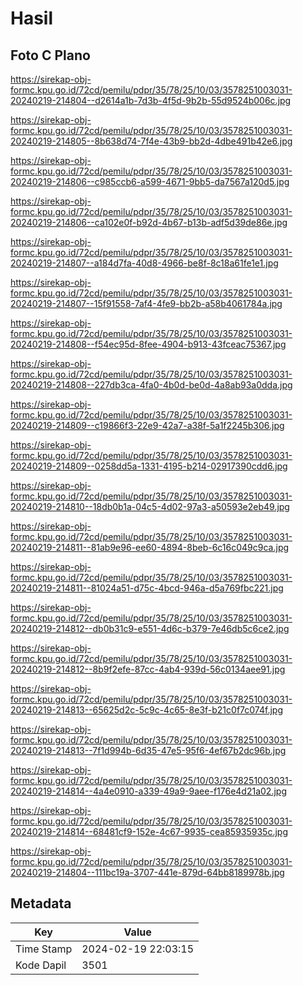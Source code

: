 # Hasil

## Foto C Plano

https://sirekap-obj-formc.kpu.go.id/72cd/pemilu/pdpr/35/78/25/10/03/3578251003031-20240219-214804--d2614a1b-7d3b-4f5d-9b2b-55d9524b006c.jpg

https://sirekap-obj-formc.kpu.go.id/72cd/pemilu/pdpr/35/78/25/10/03/3578251003031-20240219-214805--8b638d74-7f4e-43b9-bb2d-4dbe491b42e6.jpg

https://sirekap-obj-formc.kpu.go.id/72cd/pemilu/pdpr/35/78/25/10/03/3578251003031-20240219-214806--c985ccb6-a599-4671-9bb5-da7567a120d5.jpg

https://sirekap-obj-formc.kpu.go.id/72cd/pemilu/pdpr/35/78/25/10/03/3578251003031-20240219-214806--ca102e0f-b92d-4b67-b13b-adf5d39de86e.jpg

https://sirekap-obj-formc.kpu.go.id/72cd/pemilu/pdpr/35/78/25/10/03/3578251003031-20240219-214807--a184d7fa-40d8-4966-be8f-8c18a61fe1e1.jpg

https://sirekap-obj-formc.kpu.go.id/72cd/pemilu/pdpr/35/78/25/10/03/3578251003031-20240219-214807--15f91558-7af4-4fe9-bb2b-a58b4061784a.jpg

https://sirekap-obj-formc.kpu.go.id/72cd/pemilu/pdpr/35/78/25/10/03/3578251003031-20240219-214808--f54ec95d-8fee-4904-b913-43fceac75367.jpg

https://sirekap-obj-formc.kpu.go.id/72cd/pemilu/pdpr/35/78/25/10/03/3578251003031-20240219-214808--227db3ca-4fa0-4b0d-be0d-4a8ab93a0dda.jpg

https://sirekap-obj-formc.kpu.go.id/72cd/pemilu/pdpr/35/78/25/10/03/3578251003031-20240219-214809--c19866f3-22e9-42a7-a38f-5a1f2245b306.jpg

https://sirekap-obj-formc.kpu.go.id/72cd/pemilu/pdpr/35/78/25/10/03/3578251003031-20240219-214809--0258dd5a-1331-4195-b214-02917390cdd6.jpg

https://sirekap-obj-formc.kpu.go.id/72cd/pemilu/pdpr/35/78/25/10/03/3578251003031-20240219-214810--18db0b1a-04c5-4d02-97a3-a50593e2eb49.jpg

https://sirekap-obj-formc.kpu.go.id/72cd/pemilu/pdpr/35/78/25/10/03/3578251003031-20240219-214811--81ab9e96-ee60-4894-8beb-6c16c049c9ca.jpg

https://sirekap-obj-formc.kpu.go.id/72cd/pemilu/pdpr/35/78/25/10/03/3578251003031-20240219-214811--81024a51-d75c-4bcd-946a-d5a769fbc221.jpg

https://sirekap-obj-formc.kpu.go.id/72cd/pemilu/pdpr/35/78/25/10/03/3578251003031-20240219-214812--db0b31c9-e551-4d6c-b379-7e46db5c6ce2.jpg

https://sirekap-obj-formc.kpu.go.id/72cd/pemilu/pdpr/35/78/25/10/03/3578251003031-20240219-214812--8b9f2efe-87cc-4ab4-939d-56c0134aee91.jpg

https://sirekap-obj-formc.kpu.go.id/72cd/pemilu/pdpr/35/78/25/10/03/3578251003031-20240219-214813--65625d2c-5c9c-4c65-8e3f-b21c0f7c074f.jpg

https://sirekap-obj-formc.kpu.go.id/72cd/pemilu/pdpr/35/78/25/10/03/3578251003031-20240219-214813--7f1d994b-6d35-47e5-95f6-4ef67b2dc96b.jpg

https://sirekap-obj-formc.kpu.go.id/72cd/pemilu/pdpr/35/78/25/10/03/3578251003031-20240219-214814--4a4e0910-a339-49a9-9aee-f176e4d21a02.jpg

https://sirekap-obj-formc.kpu.go.id/72cd/pemilu/pdpr/35/78/25/10/03/3578251003031-20240219-214814--68481cf9-152e-4c67-9935-cea85935935c.jpg

https://sirekap-obj-formc.kpu.go.id/72cd/pemilu/pdpr/35/78/25/10/03/3578251003031-20240219-214804--111bc19a-3707-441e-879d-64bb8189978b.jpg


## Metadata

| Key        | Value               |
| ---------- | ------------------- |
| Time Stamp | 2024-02-19 22:03:15 |
| Kode Dapil | 3501                |



